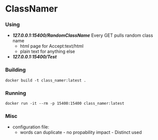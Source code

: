 # ClassNamer

### Using
* **_127.0.0.1:15400/RandomClassName_** Every GET pulls random class name
  - html page for Accept:text/html
  - plain text for anything else
* **_127.0.0.1:15400/Test_**

### Building
```
docker build -t class_namer:latest .
```

### Running
```
docker run -it --rm -p 15400:15400 class_namer:latest
```

### Misc
* configuration file:
  - words can duplicate - no propability impact - Distinct used